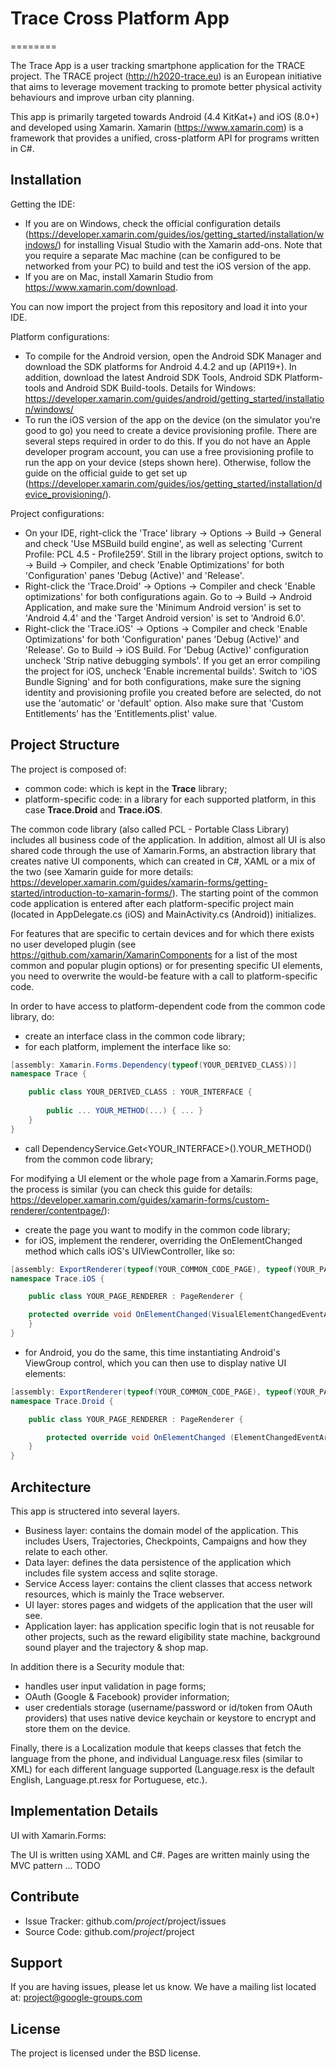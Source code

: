 # Trace Cross Platform App
========

The Trace App is a user tracking smartphone application for the TRACE project. 
The TRACE project (http://h2020-trace.eu) is an European initiative that aims to leverage movement tracking to promote better physical activity behaviours and improve urban city planning. 

This app is primarily targeted towards Android (4.4 KitKat+) and iOS (8.0+) and developed using Xamarin.
Xamarin (https://www.xamarin.com) is a framework that provides a unified, cross-platform API for programs written in C#.

Installation
------------

Getting the IDE:
- If you are on Windows, check the official configuration details (https://developer.xamarin.com/guides/ios/getting_started/installation/windows/) for installing Visual Studio with the Xamarin add-ons. Note that you require a separate Mac machine (can be configured to be networked from your PC) to build and test the iOS version of the app.
- If you are on Mac, install Xamarin Studio from https://www.xamarin.com/download.

You can now import the project from this repository and load it into your IDE.

Platform configurations:
- To compile for the Android version, open the Android SDK Manager and download the SDK platforms for Android 4.4.2 and up (API19+). In addition, download the latest Android SDK Tools, Android SDK Platform-tools and Android SDK Build-tools. 
Details for Windows: https://developer.xamarin.com/guides/android/getting_started/installation/windows/ 
- To run the iOS version of the app on the device (on the simulator you're good to go) you need to create a device provisioning profile. There are several steps required in order to do this. If you do not have an Apple developer program account, you can use a free provisioning profile to run the app on your device (steps shown here). Otherwise, follow the guide on the official guide to get set up (https://developer.xamarin.com/guides/ios/getting_started/installation/device_provisioning/).

Project configurations:
- On your IDE, right-click the 'Trace' library -> Options -> Build -> General and check 'Use MSBuild build engine', as well as selecting 'Current Profile: PCL 4.5 - Profile259'. Still in the library project options, switch to -> Build -> Compiler, and check 'Enable Optimizations' for both 'Configuration' panes 'Debug (Active)' and 'Release'.
- Right-click the 'Trace.Droid' -> Options -> Compiler and check 'Enable optimizations' for both configurations again. Go to -> Build -> Android Application, and make sure the 'Minimum Android version' is set to 'Android 4.4' and the 'Target Android version' is set to 'Android 6.0'.
- Right-click the 'Trace.iOS' -> Options -> Compiler and check 'Enable Optimizations' for both 'Configuration' panes 'Debug (Active)' and 'Release'. 
Go to Build -> iOS Build. For 'Debug (Active)' configuration uncheck 'Strip native debugging symbols'. If you get an error compiling the project for iOS, uncheck 'Enable incremental builds'.
Switch to 'iOS Bundle Signing' and for both configurations, make sure the signing identity and provisioning profile you created before are selected, do not use the 'automatic' or 'default' option. Also make sure that 'Custom Entitlements' has the 'Entitlements.plist' value.

Project Structure
--------

The project is composed of:
- common code: which is kept in the **Trace** library;
- platform-specific code: in a library for each supported platform, in this case **Trace.Droid** and **Trace.iOS**.

The common code library (also called PCL - Portable Class Library) includes all business code of the application. 
In addition, almost all UI is also shared code through the use of Xamarin.Forms, an abstraction library that creates native UI components, which can created in C#, XAML or a mix of the two (see Xamarin guide for more details: https://developer.xamarin.com/guides/xamarin-forms/getting-started/introduction-to-xamarin-forms/).
The starting point of the common code application is entered after each platform-specific project main (located in AppDelegate.cs (iOS) and MainActivity.cs (Android)) initializes.

For features that are specific to certain devices and for which there exists no user developed plugin (see https://github.com/xamarin/XamarinComponents for a list of the most common and popular plugin options) or for presenting specific UI elements, you need to overwrite the would-be feature with a call to platform-specific code.

In order to have access to platform-dependent code from the common code library, do: 
- create an interface class in the common code library;
- for each platform, implement the interface like so: 
```c#
[assembly: Xamarin.Forms.Dependency(typeof(YOUR_DERIVED_CLASS))]
namespace Trace {

    public class YOUR_DERIVED_CLASS : YOUR_INTERFACE {
        
        public ... YOUR_METHOD(...) { ... }
    }
}
```
- call DependencyService.Get<YOUR_INTERFACE>().YOUR_METHOD() from the common code library;

For modifying a UI element or the whole page from a Xamarin.Forms page, the process is similar (you can check this guide for details: https://developer.xamarin.com/guides/xamarin-forms/custom-renderer/contentpage/):
- create the page you want to modify in the common code library;
- for iOS, implement the renderer, overriding the OnElementChanged method which calls iOS's UIViewController, like so:
```c#
[assembly: ExportRenderer(typeof(YOUR_COMMON_CODE_PAGE), typeof(YOUR_PAGE_RENDERER))]
namespace Trace.iOS {

    public class YOUR_PAGE_RENDERER : PageRenderer {

    protected override void OnElementChanged(VisualElementChangedEventArgs e) { ... }
    }
}
```
- for Android, you do the same, this time instantiating Android's ViewGroup control, which you can then use to display native UI elements:
```c#
[assembly: ExportRenderer(typeof(YOUR_COMMON_CODE_PAGE), typeof(YOUR_PAGE_RENDERER))]
namespace Trace.Droid {

    public class YOUR_PAGE_RENDERER : PageRenderer {

        protected override void OnElementChanged (ElementChangedEventArgs<Page> e) { ... }
    }
}
```

Architecture
----------

This app is structered into several layers.
- Business layer: contains the domain model of the application. This includes Users, Trajectories, Checkpoints, Campaigns and how they relate to each other.
- Data layer: defines the data persistence of the application which includes file system access and sqlite storage.
- Service Access layer: contains the client classes that access network resources, which is mainly the Trace webserver.
- UI layer: stores pages and widgets of the application that the user will see. 
- Application layer: has application specific login that is not reusable for other projects, such as the reward eligibility state machine, background sound player and the trajectory & shop map. 

In addition there is a Security module that:
- handles user input validation in page forms;
- OAuth (Google & Facebook) provider information;
- user credentials storage (username/password or id/token from OAuth providers) that uses native device keychain or keystore to encrypt and store them on the device.

Finally, there is a Localization module that keeps classes that fetch the language from the phone, and individual Language.resx files (similar to XML) for each different language supported (Language.resx is the default English, Language.pt.resx for Portuguese, etc.).

Implementation Details
----------

UI with Xamarin.Forms:

The UI is written using XAML and C#. Pages are written mainly using the MVC pattern ... TODO



Contribute
----------

- Issue Tracker: github.com/$project/$project/issues
- Source Code: github.com/$project/$project

Support
-------

If you are having issues, please let us know.
We have a mailing list located at: project@google-groups.com

License
-------

The project is licensed under the BSD license.
